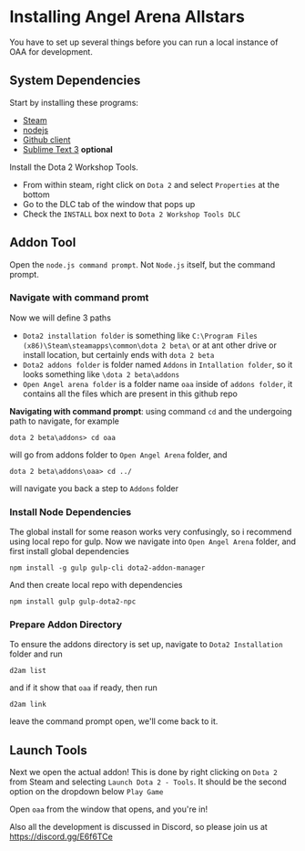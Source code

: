 # Installing Angel Arena Allstars
You have to set up several things before you can run a local instance of OAA for development.

## System Dependencies
Start by installing these programs:
 * [Steam](http://steampowered.com)
 * [nodejs](http://nodejs.org)
 * [Github client](http://desktop.github.com/)
 * [Sublime Text 3](http://www.sublimetext.com/) **optional**

Install the Dota 2 Workshop Tools.
 * From within steam, right click on `Dota 2` and select `Properties` at the bottom
 * Go to the DLC tab of the window that pops up
 * Check the `INSTALL` box next to `Dota 2 Workshop Tools DLC`

## Addon Tool
Open the `node.js command prompt`. Not `Node.js` itself, but the command prompt.

### Navigate with command promt
Now we will define 3 paths 
 * `Dota2 installation folder` is something like `C:\Program Files (x86)\Steam\steamapps\common\dota 2 beta\` or at ant other drive or install location, but certainly ends with `dota 2 beta`
 * `Dota2 addons folder` is folder named `Addons` in `Intallation folder`, so it looks something like `\dota 2 beta\addons`
 * `Open Angel arena folder` is a folder name `oaa` inside of `addons folder`, it contains all the files which are present in this github repo  

**Navigating with command prompt**: using command `cd` and the undergoing path to navigate, for example
```
dota 2 beta\addons> cd oaa
```
will go from addons folder to `Open Angel Arena` folder, and
```
dota 2 beta\addons\oaa> cd ../
```
will navigate you back a step to `Addons` folder

### Install Node Dependencies
The global install for some reason works very confusingly, so i recommend using local repo for gulp.
Now we navigate into `Open Angel Arena` folder, and first install global dependencies
```
npm install -g gulp gulp-cli dota2-addon-manager
```
And then create local repo with dependencies
```
npm install gulp gulp-dota2-npc
```

### Prepare Addon Directory
To ensure the addons directory is set up, navigate to `Dota2 Installation` folder and run
```
d2am list
```
and if it show that `oaa` if ready, then run
```
d2am link
```
leave the command prompt open, we'll come back to it.


## Launch Tools
Next we open the actual addon! This is done by right clicking on `Dota 2` from Steam and selecting `Launch Dota 2 - Tools`. It should be the second option on the dropdown below `Play Game`

Open `oaa` from the window that opens, and you're in!

Also all the development is discussed in Discord, so please join us at https://discord.gg/E6f6TCe
